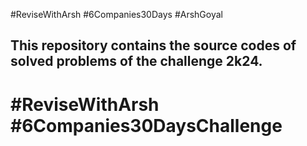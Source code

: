 #ReviseWithArsh #6Companies30Days #ArshGoyal

## This repository contains the source codes of solved problems of the challenge 2k24.

# #ReviseWithArsh #6Companies30DaysChallenge
